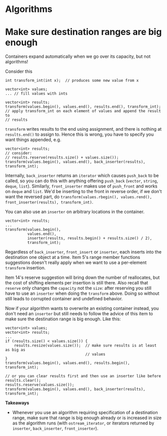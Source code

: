 # Algorithms

# Make sure destination ranges are big enough

Containers expand automatically when we go over its capacity, but not algorithms!

Consider this
```
int transform_int(int x);  // produces some new value from x

vector<int> values;
... // fill values with ints

vector<int> results;
transform(values.begin(), values.end(), results.end(), transform_int);
// apply transform_int on each element of values and append the result to
// results
```
`transform` writes results to the end using assignment, and there is nothing at `results.end()` to assign to.
Hence this is wrong, you have to specify you want things appended, e.g.
```
vector<int> results;
// consider:
// results.reserve(results.size() + values.size());
transform(values.begin(), values.end(), back_inserter(results), transform_int);
```
Internally, `back_inserter` returns an `iterator` which causes `push_back` to be called, so you can do this with anything offering `push_back` (`vector`, `string`, `deque`, `list`).
Similarly, `front_inserter` makes use of `push_front` and works on `deque` and `list`.
We'd be inserting to the front in reverse order, if we don't want the reversed part, do `transform(values.rbegin(), values.rend(), front_inserter(results), transform_int)`.

You can also use an `inserter` on arbitrary locations in the container.
```
vector<int> results;
...
transform(values.begin(),
          values.end(),
          inserter(results, results.begin() + results.size() / 2),
          transform_int);
```

Regardless of `back_inserter`, `front_insert` or `inserter`, each inserts into the destination one object at a time.
Item 5's range member functions suggestions doesn't really apply when we want to use a per-element `transform` insertion.

Item 14's reserve suggestion will bring down the number of reallocates, but the cost of shifting elements per insertion is still there.
Also recall that `reserve` only changes the `capacity` not the `size`: after reserving you still have to use an `inserter` when doing the `transform` above. Doing so without still leads to corrupted container and undefined behavior.

Now if your algorithm wants to overwrite an existing container instead, you don't need an `inserter` but still needs to follow the advice of this item to make sure the destination range is big enough.
Like this:
```
vector<int> values;
vector<int> results;
...
if (results.size() < values.size()) {
    results.resize(values.size());  // make sure results is at least as big as
                                    // values
}
transform(values.begin(), values.end(), results.begin(), transform_int);

// or you can clear results first and then use an inserter like before
results.clear();
results.reserve(values.size());
transform(values.begin(), values.end(), back_inserter(results), transform_int);
```

**Takeaways**
* Whenever you use an algorithm requiring specification of a destination range, make sure that range is big enough already or is increased in size as the algorithm runs (with `ostream_iterator`, or iterators returned by `inserter`, `back_inserter`, `front_inserter`).
